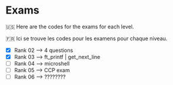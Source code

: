 # Exams

:us: Here are the codes for the exams for each level.

:fr: Ici se trouve les codes pour les examens pour chaque niveau.

- [x] Rank 02 --> 4 questions
- [x] Rank 03 --> ft_printf | get_next_line
- [ ] Rank 04  --> microshell
- [ ] Rank 05  --> CCP exam
- [ ] Rank 06  --> ????????
